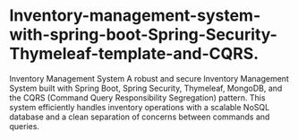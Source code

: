 # Inventory-management-system-with-spring-boot-Spring-Security-Thymeleaf-template-and-CQRS.
Inventory Management System A robust and secure Inventory Management System built with Spring Boot, Spring Security, Thymeleaf, MongoDB, and the CQRS (Command Query Responsibility Segregation) pattern. This system efficiently handles inventory operations with a scalable NoSQL database and a clean separation of concerns between commands and queries.
